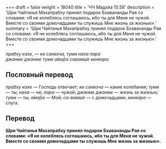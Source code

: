 +++
draft = false
weight = 18040
title = 'ЧЧ Мадхйа 10.58'
description = 'Шри Чайтанья Махапрабху принял подарок Бхавананды Рая со словами: «Я не колеблясь соглашаюсь, ибо ты для Меня не чужой. Вместе со своими домочадцами ты служишь Мне жизнь за жизнью».'
summary = 'Шри Чайтанья Махапрабху принял подарок Бхавананды Рая со словами: «Я не колеблясь соглашаюсь, ибо ты для Меня не чужой. Вместе со своими домочадцами ты служишь Мне жизнь за жизнью».'
+++

_прабху кахе, — ки сан̇коча, туми наха пара  
джанме джанме туми а̄ма̄ра савам̇ш́е кин̇кара_

## Пословный перевод

_прабху_ _кахе_ — Господь отвечает; _ки_ _сан̇коча_ — какие колебания; _туми_ — ты; _наха_ — не; _пара_ — чужой; _джанме_ _джанме_ — жизнь за жизнью; _туми_ — ты; _а̄ма̄ра_ — Мой; _са_\-_вам̇ш́е_ — с домочадцами; _кин̇кара_ — слуга.

## Перевод

**Шри Чайтанья Махапрабху принял подарок Бхавананды Рая со словами: «Я не колеблясь соглашаюсь, ибо ты для Меня не чужой. Вместе со своими домочадцами ты служишь Мне жизнь за жизнью».**
